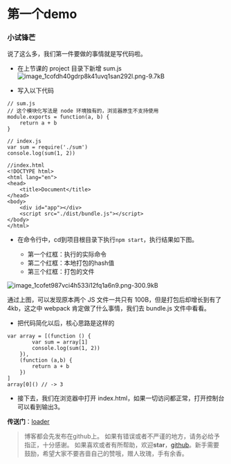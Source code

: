 # 第一个demo

### 小试锋芒
说了这么多，我们第一件要做的事情就是写代码啦。

* 在上节课的 project 目录下新增 sum.js
![image_1cofdh40gdrp8k41uvq1san292l.png-9.7kB](http://static.zybuluo.com/only-twj520Q/55brzbu5v61g59wvzz0llvlw/image_1cofdh40gdrp8k41uvq1san292l.png)

* 写入以下代码
```
// sum.js
// 这个模块化写法是 node 环境独有的，浏览器原生不支持使用
module.exports = function(a, b) {
    return a + b
}

// index.js
var sum = require('./sum')
console.log(sum(1, 2))

//index.html
<!DOCTYPE html>
<html lang="en">
<head>
    <title>Document</title>
</head>
<body>
    <div id="app"></div>
    <script src="./dist/bundle.js"></script>
</body>
</html>

```
* 在命令行中，cd到项目根目录下执行```npm start```，执行结果如下图。

    * 第一个红框：执行的实际命令
    * 第二个红框：本地打包的hash值
    * 第三个红框：打包的文件

![image_1cofet987vci4h533i12fq1a6n9.png-300.9kB](http://static.zybuluo.com/only-twj520Q/yvs40a213agjfokz0vcybjwq/image_1cofet987vci4h533i12fq1a6n9.png)

通过上图，可以发现原本两个 JS 文件一共只有 100B，但是打包后却增长到有了4kb，这之中 webpack 肯定做了什么事情，我们去 bundle.js 文件中看看。

* 把代码简化以后，核心思路是这样的
```
var array = [(function () {
        var sum = array[1]
        console.log(sum(1, 2))
    }),
    (function (a,b) {
        return a + b
    })
]
array[0]() // -> 3
```

* 接下去，我们在浏览器中打开 index.html，如果一切访问都正常，打开控制台可以看到输出3。

**传送门**：[loader](https://github.com/only-twj520Q/webpack-lessons/tree/master/lesson2)

>博客都会先发布在github上。
如果有错误或者不严谨的地方，请务必给予指正，十分感谢。
如果喜欢或者有所帮助，欢迎**star**，[github](https://github.com/only-twj520Q/webpack-lessons)。新手需要鼓励，希望大家不要吝啬自己的赞哦，赠人玫瑰，手有余香。
